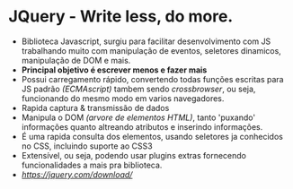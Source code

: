 # JQuery - Write less, do more.   

- Biblioteca Javascript, surgiu para facilitar desenvolvimento com JS trabalhando muito com manipulação de eventos, seletores dinamicos, manipulação de DOM e mais.
- **Principal objetivo é escrever menos e fazer mais**
- Possui carregamento rápido, convertendo todas funções escritas para JS padrão *(ECMAscript)* tambem sendo *crossbrowser*, ou seja, funcionando do mesmo modo em varios navegadores.
- Rapida captura & transmissão de dados
- Manipula o DOM *(arvore de elementos HTML)*, tanto 'puxando' informações quanto altreando atributos e inserindo informações.
- É uma rapida consulta dos elementos, usando seletores ja conhecidos no CSS, incluindo suporte ao CSS3
- Extensível, ou seja, podendo usar plugins extras fornecendo funcionalidades a mais pra biblioteca.
- *https://jquery.com/download/*  